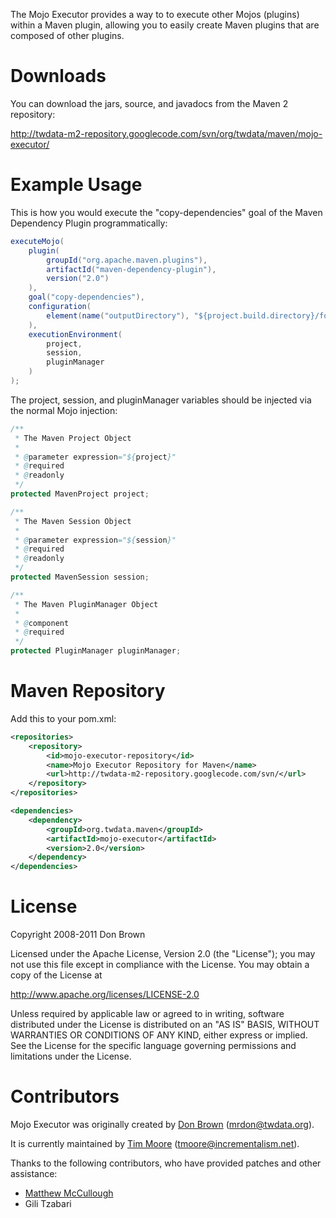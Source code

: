 The Mojo Executor provides a way to to execute other Mojos (plugins) within a Maven plugin, allowing you to easily create Maven plugins that are composed of other plugins.

Downloads
=========

You can download the jars, source, and javadocs from the Maven 2 repository:

http://twdata-m2-repository.googlecode.com/svn/org/twdata/maven/mojo-executor/

Example Usage
=============

This is how you would execute the "copy-dependencies" goal of the Maven Dependency Plugin programmatically:

``` java
executeMojo(
    plugin(
        groupId("org.apache.maven.plugins"),
        artifactId("maven-dependency-plugin"),
        version("2.0")
    ),
    goal("copy-dependencies"),
    configuration(
        element(name("outputDirectory"), "${project.build.directory}/foo")
    ),
    executionEnvironment(
        project,
        session,
        pluginManager
    )
);
```

The project, session, and pluginManager variables should be injected via the normal Mojo injection:

``` java
/**
 * The Maven Project Object
 *
 * @parameter expression="${project}"
 * @required
 * @readonly
 */
protected MavenProject project;

/**
 * The Maven Session Object
 *
 * @parameter expression="${session}"
 * @required
 * @readonly
 */
protected MavenSession session;

/**
 * The Maven PluginManager Object
 *
 * @component
 * @required
 */
protected PluginManager pluginManager;
```

Maven Repository
================

Add this to your pom.xml:

``` xml
<repositories>
    <repository>
        <id>mojo-executor-repository</id>
        <name>Mojo Executor Repository for Maven</name>
        <url>http://twdata-m2-repository.googlecode.com/svn/</url>
    </repository>
</repositories>

<dependencies>
    <dependency>
        <groupId>org.twdata.maven</groupId>
        <artifactId>mojo-executor</artifactId>
        <version>2.0</version>
    </dependency>
</dependencies>
```

License
=======

Copyright 2008-2011 Don Brown

Licensed under the Apache License, Version 2.0 (the "License"); you may not use this file except in compliance with the License. You may obtain a copy of the License at

   http://www.apache.org/licenses/LICENSE-2.0

Unless required by applicable law or agreed to in writing, software distributed under the License is distributed on an "AS IS" BASIS, WITHOUT WARRANTIES OR CONDITIONS OF ANY KIND, either express or implied. See the License for the specific language governing permissions and limitations under the License.

Contributors
============

Mojo Executor was originally created by [Don Brown][mrdon] (mrdon@twdata.org).

It is currently maintained by [Tim Moore][TimMoore] (tmoore@incrementalism.net).

Thanks to the following contributors, who have provided patches and other assistance:

-   [Matthew McCullough][matthewmccullough]
-   Gili Tzabari

[mrdon]: https://github.com/mrdon
[TimMoore]: https://github.com/TimMoore/
[matthewmccullough]: https://github.com/matthewmccullough